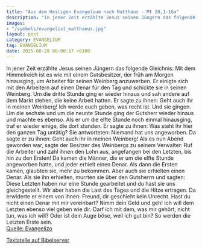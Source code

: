 ```yaml
---
title: "Aus dem Heiligen Evangelium nach Matthäus - Mt 20,1-16a"
description: "In jener Zeit erzählte Jesus seinen Jüngern das folgende Gleichnis: Mit dem Himmelreich ist es wie mit einem Gutsbesitzer, der früh am Morgen hinausging, um Arbeiter für seinen Weinberg anzuwerben. Er einigte sich mit den Arbeitern auf einen Denar für den Tag und schickte sie in ...."
images:
- "/symbols/evangelist_matthaeus.jpg"
layout: post
category: EVANGELIUM
tag: EVANGELIUM
date: 2025-08-20 08:00:17 +0100
---
```

In jener Zeit erzählte Jesus seinen Jüngern das folgende Gleichnis: Mit dem Himmelreich ist es wie mit einem Gutsbesitzer, der früh am Morgen hinausging, um Arbeiter für seinen Weinberg anzuwerben.
Er einigte sich mit den Arbeitern auf einen Denar für den Tag und schickte sie in seinen Weinberg.<!--more-->
Um die dritte Stunde ging er wieder hinaus und sah andere auf dem Markt stehen, die keine Arbeit hatten.
Er sagte zu ihnen: Geht auch ihr in meinen Weinberg! Ich werde euch geben, was recht ist.
Und sie gingen. Um die sechste und um die neunte Stunde ging der Gutsherr wieder hinaus und machte es ebenso.
Als er um die elfte Stunde noch einmal hinausging, traf er wieder einige, die dort standen. Er sagte zu ihnen: Was steht ihr hier den ganzen Tag untätig?
Sie antworteten: Niemand hat uns angeworben. Da sagte er zu ihnen: Geht auch ihr in meinen Weinberg!
Als es nun Abend geworden war, sagte der Besitzer des Weinbergs zu seinem Verwalter: Ruf die Arbeiter und zahl ihnen den Lohn aus, angefangen bei den Letzten, bis hin zu den Ersten!
Da kamen die Männer, die er um die elfte Stunde angeworben hatte, und jeder erhielt einen Denar.
Als dann die Ersten kamen, glaubten sie, mehr zu bekommen. Aber auch sie erhielten einen Denar.
Als sie ihn erhielten, murrten sie über den Gutsherrn
und sagten: Diese Letzten haben nur eine Stunde gearbeitet und du hast sie uns gleichgestellt. Wir aber haben die Last des Tages und die Hitze ertragen.
Da erwiderte er einem von ihnen: Freund, dir geschieht kein Unrecht. Hast du nicht einen Denar mit mir vereinbart?
Nimm dein Geld und geh! Ich will dem Letzten ebenso viel geben wie dir.
Darf ich mit dem, was mir gehört, nicht tun, was ich will? Oder ist dein Auge böse, weil ich gut bin?
So werden die Letzten Erste sein.<br>
[Quelle: Evangelizo](https://evangeliumtagfuertag.org/DE/gospel)

[Textstelle auf Bibelserver](https://www.bibleserver.com/EU/Matthäus20,1-16a)

